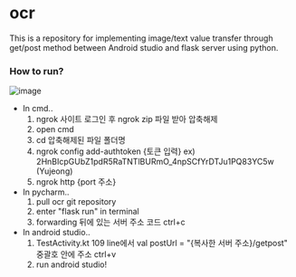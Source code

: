 # ocr 
This is a repository for implementing image/text value transfer through get/post method between Android studio and flask server using python.

### How to run?
![image](https://user-images.githubusercontent.com/66208800/206129058-ac2b549d-a02d-4380-9bb3-f6ebb2b50f6c.png)

+ In cmd..
  1) ngrok 사이트 로그인 후 ngrok zip 파일 받아 압축해제
  2) open cmd 
  3) cd 압축해제된 파일 폴더명
  4) ngrok config add-authtoken {토큰 입력} ex) 2HnBIcpGUbZ1pdR5RaTNTlBURmO_4npSCfYrDTJu1PQ83YC5w (Yujeong)
  5) ngrok http {port 주소}
+ In pycharm..
  1) pull ocr git repository
  2) enter "flask run" in terminal
  3) forwarding 뒤에 있는 서버 주소 코드 ctrl+c
+ In android studio..
  1) TestActivity.kt 109 line에서 val postUrl = "{복사한 서버 주소}/getpost" 중괄호 안에 주소 ctrl+v
  2) run android studio!
